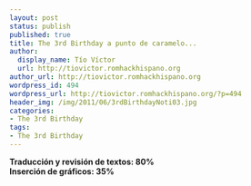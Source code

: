 ```yaml
---
layout: post
status: publish
published: true
title: The 3rd Birthday a punto de caramelo...
author:
  display_name: Tío Víctor
  url: http://tiovictor.romhackhispano.org
author_url: http://tiovictor.romhackhispano.org
wordpress_id: 494
wordpress_url: http://tiovictor.romhackhispano.org/?p=494
header_img: /img/2011/06/3rdBirthdayNoti03.jpg
categories:
- The 3rd Birthday
tags:
- The 3rd Birthday
---
```

**Traducción y revisión de textos: 80%  
Inserción de gráficos: 35%**
